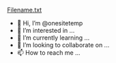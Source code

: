 [Filename.txt](https://github.com/onesitetemp/onesitetemp/files/13062764/Filename.txt)
- 👋 Hi, I’m @onesitetemp
- 👀 I’m interested in ...
- 🌱 I’m currently learning ...
- 💞️ I’m looking to collaborate on ...
- 📫 How to reach me ...

<!---
onesitetemp/onesitetemp is a ✨ special ✨ repository because its `README.md` (this file) appears on your GitHub profile.
You can click the Preview link to take a look at your changes.
--->

